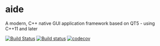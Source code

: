 # aide
A modern, C++ native GUI application framework based on QT5 - using C++11 and later

[![Build Status](https://travis-ci.org/mrpilot2/aide.svg?branch=master)](https://travis-ci.org/mrpilot2/aide)
[![Build status](https://ci.appveyor.com/api/projects/status/7usircl30l5u4m88?svg=true)](https://ci.appveyor.com/project/mrpilot2/aide)
[![codecov](https://codecov.io/gh/mrpilot2/aide/branch/master/graph/badge.svg)](https://codecov.io/gh/mrpilot2/aide)
